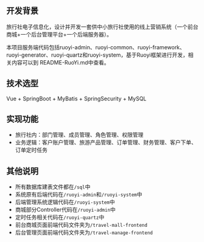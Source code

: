 ## 开发背景
旅行社电子信息化，设计并开发一套供中小旅行社使用的线上营销系统（一个前台商城+一个后台管理平台+一个后端服务器）。

本项目服务端代码包括ruoyi-admin、ruoyi-common、ruoyi-framework、ruoyi-generator、ruoyi-quartz和ruoyi-system，基于Ruoyi框架进行开发，相关内容可以到 README-RuoYi.md中查看。

## 技术选型
Vue + SpringBoot + MyBatis + SpringSecurity + MySQL

## 实现功能
- 旅行社内：部门管理、成员管理、角色管理、权限管理
- 业务逻辑：客户账户管理、旅游产品管理、订单管理、财务管理、客户下单、订单定时任务

## 其他说明
- 所有数据库建表文件都在`/sql`中
- 系统原有后端代码在`/ruoyi-admin`和`/ruoyi-system`中
- 后端管理系统逻辑代码在`/ruoyi-system`中
- 商城部分Controller代码在`/ruoyi-admin`中
- 定时任务相关代码在`/ruoyi-quartz`中
- 前台商城页面前端代码文件夹为`/travel-mall-frontend`
- 后台管理页面前端代码文件夹为`/travel-manage-frontend`